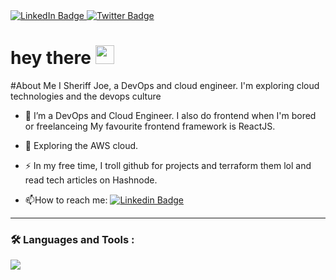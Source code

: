

<!--
**realexcel2021/realexcel2021** is a ✨ _special_ ✨ repository because its `README.md` (this file) appears on your GitHub profile.

Here are some ideas to get you started:

- 🔭 I’m currently working on ...
- 🌱 I’m currently learning ...
- 👯 I’m looking to collaborate on ...
- 🤔 I’m looking for help with ...
- 💬 Ask me about ...
- 📫 How to reach me: ...
- 😄 Pronouns: ...
- ⚡ Fun fact: ...
-->


<div id="badges">
  <a href="https://www.linkedin.com/in/sheriff-joe-excel/">
    <img src="https://img.shields.io/badge/LinkedIn-blue?style=for-the-badge&logo=linkedin&logoColor=white" alt="LinkedIn Badge"/>
  </a>
  
  <a href="https://twitter.com/SheriffExcel">
    <img src="https://img.shields.io/badge/Twitter-blue?style=for-the-badge&logo=twitter&logoColor=white" alt="Twitter Badge"/>
  </a>
</div>

<div>
  <img src="https://komarev.com/ghpvc/?username=realexcel2021&style=flat-square&color=blue" alt=""/> 
 </<div>
  
  <h1>
  hey there
  <img src="https://media.giphy.com/media/hvRJCLFzcasrR4ia7z/giphy.gif" width="30px"/>
</h1>

#About Me 
I Sheriff Joe, a DevOps and cloud engineer. I'm exploring cloud technologies and the devops culture
  
  - :telescope: I’m a DevOps and Cloud Engineer. I also do frontend when I'm bored or freelanceing My favourite frontend framework is ReactJS.

- :seedling: Exploring the AWS cloud.

- :zap: In my free time, I troll github for projects and terraform them lol and read tech articles on Hashnode.

- :mailbox:How to reach me: [![Linkedin Badge](https://img.shields.io/badge/-Sheriff-blue?style=flat&logo=Linkedin&logoColor=white)](https://www.linkedin.com/in/sheriff-joe/)
  
 ---

### :hammer_and_wrench: Languages and Tools :
  
   
  <a href="https://skillicons.dev">
    <img src="https://skillicons.dev/icons?i=git,kubernetes,docker,aws,bash,css,dynamodb,github,html,js,jenkins,linux,tailwind,vscode,react" />
  </a>

    
    
  
